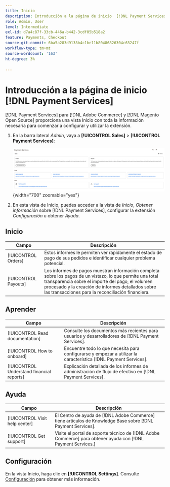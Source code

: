 ```yaml
---
title: Inicio
description: Introducción a la página de inicio  [!DNL Payment Services] .
role: Admin, User
level: Intermediate
exl-id: d7a4c87f-33cb-446a-b442-3cdf05b518a2
feature: Payments, Checkout
source-git-commit: 6ba5a283d9138b4c1be11b80486826304c63247f
workflow-type: tm+mt
source-wordcount: '163'
ht-degree: 3%

---
```


# Introducción a la página de inicio [!DNL Payment Services]

[!DNL Payment Services] para [!DNL Adobe Commerce] y [!DNL Magento Open Source] proporciona una vista Inicio con toda la información necesaria para comenzar a configurar y utilizar la extensión.

1. En la barra lateral _Admin_, vaya a **[!UICONTROL Sales]** > **[!UICONTROL Payment Services]**:

   ![Vista de inicio](assets/home-view.png){width="700" zoomable="yes"}

1. En esta vista de Inicio, puedes acceder a la vista de _Inicio_, _Obtener información_ sobre [!DNL Payment Services], configurar la extensión _Configuración_ u obtener _Ayuda_.

## Inicio

| Campo | Descripción |
|---|---|
| [!UICONTROL Orders] | Estos informes le permiten ver rápidamente el estado de pago de sus pedidos e identificar cualquier problema potencial. |
| [!UICONTROL Payouts] | Los informes de pagos muestran información completa sobre los pagos de un vistazo, lo que permite una total transparencia sobre el importe del pago, el volumen procesado y la creación de informes detallados sobre las transacciones para la reconciliación financiera. |

## Aprender

| Campo | Descripción |
|---|---|
| [!UICONTROL Read documentation] | Consulte los documentos más recientes para usuarios y desarrolladores de [!DNL Payment Services]. |
| [!UICONTROL How to onboard] | Encuentre todo lo que necesita para configurarse y empezar a utilizar la característica [!DNL Payment Services]. |
| [!UICONTROL Understand financial reports] | Explicación detallada de los informes de administración de flujo de efectivo en [!DNL Payment Services]. |

## Ayuda

| Campo | Descripción |
|---|---|
| [!UICONTROL Visit help center] | El Centro de ayuda de [!DNL Adobe Commerce] tiene artículos de Knowledge Base sobre [!DNL Payment Services]. |
| [!UICONTROL Get support] | Visite el portal de soporte técnico de [!DNL Adobe Commerce] para obtener ayuda con [!DNL Payment Services.] |

## Configuración

En la vista Inicio, haga clic en **[!UICONTROL Settings]**. Consulte [Configuración](settings.md) para obtener más información.
